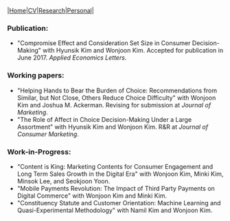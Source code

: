 |[Home](/README.md)|[CV](/Research.md)|[Research](/Research.md)|[Personal](/Research.md)|

### Publication:
* "Compromise Effect and Consideration Set Size in Consumer Decision-Making" with Hyunsik Kim and Wonjoon Kim. Accepted for publication in June 2017. _Applied Economics Letters_.

### Working papers:
* "Helping Hands to Bear the Burden of Choice: Recommendations from Similar, but Not Close, Others Reduce Choice Difficulty" with Wonjoon Kim and Joshua M. Ackerman. Revising for submission at _Journal of Marketing_.
* "The Role of Affect in Choice Decision-Making Under a Large Assortment" with Hyunsik Kim and Wonjoon Kim. R&R at _Journal of Consumer Marketing_.

### Work-in-Progress:
* "Content is King: Marketing Contents for Consumer Engagement and Long Term Sales Growth in the Digital Era" with Wonjoon Kim, Minki Kim, Minsok Lee, and Seokjoon Yoon.
* "Mobile Payments Revolution: The Impact of Third Party Payments on Digital Commerce" with Wonjoon Kim and Minki Kim.
* "Constituency Statute and Customer Orientation: Machine Learning and Quasi-Experimental Methodology" with Namil Kim and Wonjoon Kim.
